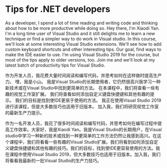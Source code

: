 # Tips for .NET developers

As a developer, I spend a lot of time reading and writing code and thinking about how to be more productive while doing so. Hey there, I'm Xiaodi Yan. I'm a long time user of Visual Studio and it still delights me to learn a new technique or find a simpler way to do work in Visual studio. In this course, we'll look at some interesting Visual Studio extensions. We'll see how to add custom keyboard shortcuts and other interesting tips. Our goal, find ways to make the IDE easier to use. I'm using Visual Studio 2019 for the course, but most of the tips apply to older versions, too. Join me and we'll look at my latest batch of productivity tips for Visual Studio.

作为开发人员，我花费大量时间阅读和编写代码，并思考如何在这样做时提高生产力。 嘿，我是小山。 我是Visual Studio的长期使用者，它仍然很高兴我学习一种新技术或在Visual Studio中找到更简单的方法。 在本课程中，我们将查看一些有趣的视觉工作室扩展。 我们将查看如何添加自定义键盘快捷键和其他有趣的提示。 我们的目标是找到使IDE更易于使用的方法。 我正在使用Visual Studio 2019进行该课程，但是大多数技巧也适用于旧版本。 加入我，我们将研究视觉工作室的最新生产力提示。

作为一名开发人员，我花了很多时间阅读和编写代码，并思考如何在编写过程中提高工作效率。大家好，我是Xiaodi Yan。我是Visual Studio的长期用户，在Visual studio中学习一种新的技术或找到一种更简单的工作方法仍然让我感到高兴。在这个课程中，我们将看看一些有趣的Visual Studio扩展。我们将看到如何添加自定义键盘快捷键和其他有趣的技巧。我们的目标，找到使IDE更容易使用的方法。我在课程中使用Visual Studio 2019，但大多数技巧也适用于旧版本。加入我，我们将看看我最新的一批Visual Studio的生产力技巧。